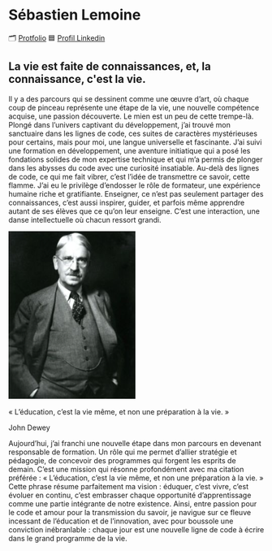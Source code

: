 # Sébastien Lemoine

🗂️ [Protfolio](https://sebloclock.github.io)
🟦 [Profil Linkedin](https://www.linkedin.com/in/s%C3%A9bastien-lemoine-679b3b52/)

## La vie est faite de connaissances, et, la connaissance, c'est la vie.

Il y a des parcours qui se dessinent comme une œuvre d’art, où chaque coup de pinceau représente une étape de la vie, une nouvelle compétence acquise, une passion découverte. Le mien est un peu de cette trempe-là. Plongé dans l’univers captivant du développement, j’ai trouvé mon sanctuaire dans les lignes de code, ces suites de caractères mystérieuses pour certains, mais pour moi, une langue universelle et fascinante. J’ai suivi une formation en développement, une aventure initiatique qui a posé les fondations solides de mon expertise technique et qui m’a permis de plonger dans les abysses du code avec une curiosité insatiable.
Au-delà des lignes de code, ce qui me fait vibrer, c’est l’idée de transmettre ce savoir, cette flamme. J’ai eu le privilège d’endosser le rôle de formateur, une expérience humaine riche et gratifiante. Enseigner, ce n’est pas seulement partager des connaissances, c’est aussi inspirer, guider, et parfois même apprendre autant de ses élèves que ce qu’on leur enseigne. C’est une interaction, une danse intellectuelle où chacun ressort grandi.

![Photographie de John Dewey](./dewey.png)

« L’éducation, c’est la vie même, et non une préparation à la vie. »

John Dewey


Aujourd’hui, j’ai franchi une nouvelle étape dans mon parcours en devenant responsable de formation. Un rôle qui me permet d’allier stratégie et pédagogie, de concevoir des programmes qui forgent les esprits de demain. C’est une mission qui résonne profondément avec ma citation préférée : « L’éducation, c’est la vie même, et non une préparation à la vie. » Cette phrase résume parfaitement ma vision : éduquer, c’est vivre, c’est évoluer en continu, c’est embrasser chaque opportunité d’apprentissage comme une partie intégrante de notre existence.
Ainsi, entre passion pour le code et amour pour la transmission du savoir, je navigue sur ce fleuve incessant de l’éducation et de l’innovation, avec pour boussole une conviction inébranlable : chaque jour est une nouvelle ligne de code à écrire dans le grand programme de la vie.

